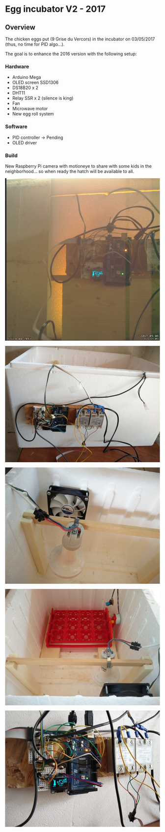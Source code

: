 # Egg incubator V2 - 2017

## Overview

The chicken eggs put (9 Grise du Vercors) in the incubator on 03/05/2017 (thus, no time for PID algo...).

The goal is to enhance the 2016 version with the following setup:

### Hardware
- Arduino Mega
- OLED screen SSD1306
- DS18B20 x 2
- DHT11
- Relay SSR x 2 (silence is king)
- Fan
- Microwave motor
- New egg roll system

### Software
- PID controller -> Pending
- OLED driver

### Build
New Raspberry Pi camera with motioneye to share with some kids in the neighborhood... so when ready the hatch will be available to all.

![View1](https://github.com/strus38/Globot/blob/master/automated_egg_incubator_V2/Capture%20d%E2%80%99e%CC%81cran%202017-05-08%20a%CC%80%2017.31.56.png)

![View1](https://github.com/strus38/Globot/blob/master/automated_egg_incubator_V2/Couveuse_%20-%201.jpg)

![View2](https://github.com/strus38/Globot/blob/master/automated_egg_incubator_V2/Couveuse_%20-%202.jpg)

![View3](https://github.com/strus38/Globot/blob/master/automated_egg_incubator_V2/Couveuse_%20-%203.jpg)

![View4](https://github.com/strus38/Globot/blob/master/automated_egg_incubator_V2/Couveuse_%20-%204.jpg)
